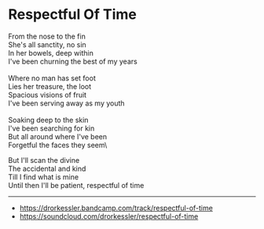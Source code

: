 # Respectful Of Time

From the nose to the fin\
She's all sanctity, no sin\
In her bowels, deep within\
I've been churning the best of my years\
\
Where no man has set foot\
Lies her treasure, the loot\
Spacious visions of fruit\
I've been serving away as my youth\
\
Soaking deep to the skin\
I've been searching for kin\
But all around where I've been\
Forgetful the faces they seem\

But I'll scan the divine\
The accidental and kind\
Till I find what is mine\
Until then I'll be patient, respectful of time

---
- https://drorkessler.bandcamp.com/track/respectful-of-time
- https://soundcloud.com/drorkessler/respectful-of-time
